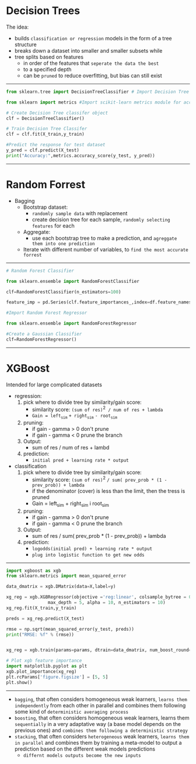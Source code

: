 # Decision Trees

The idea:
- builds `classification or regression` models in the form of a tree structure
- breaks down a dataset into smaller and smaller subsets while
- tree splits based on features
    - in order of the features that `seperate the data the best` 
    - to a specified depth
    - can be `pruned` to reduce overfitting, but bias can still exist
---
```python
from sklearn.tree import DecisionTreeClassifier # Import Decision Tree Classifier

from sklearn import metrics #Import scikit-learn metrics module for accuracy calculation

# Create Decision Tree classifer object
clf = DecisionTreeClassifier()

# Train Decision Tree Classifer
clf = clf.fit(X_train,y_train)

#Predict the response for test dataset
y_pred = clf.predict(X_test)
print("Accuracy:",metrics.accuracy_score(y_test, y_pred))
```
---
# Random Forrest
- Bagging
    - Bootstrap dataset:
        - `randomly sample data` with replacement
        - create decision tree for each sample, `randomly selecting features` for each
    - Aggregate:
        - use each bootstrap tree to make a prediction, and `agreggate them into one prediction`
    - Iterate with different number of variables, to `find the most accurate forrest`
---
```python
# Random Forest Classifier

from sklearn.ensemble import RandomForestClassifier

clf=RandomForestClassifier(n_estimators=100)

feature_imp = pd.Series(clf.feature_importances_,index=df.feature_names).sort_values(ascending=False)
```
     
```python
#Import Random Forest Regressor

from sklearn.ensemble import RandomForestRegressor

#Create a Gaussian Classifier
clf=RandomForestRegressor()
```
---
# XGBoost
Intended for large complicated datasets
- regression:
    1. pick where to divide tree by similarity/gain score:
        - similarity score: `(sum of res)`<sup>2</sup>` / num of res + lambda`
        - `Gain = left`<sub>`sim`</sub> `+ right`<sub>`sim`</sub> `- root`<sub>`sim`</sub>  
    2. pruning:
        - if gain - gamma > 0 don't prune
        - if gain - gamma < 0 prune the branch
    3. Output:
        - sum of res / num of res + lambd
    4. prediction:
        - `initial pred + learning rate * output`
- classification
    1. pick where to divide tree by similarity/gain score:
        - similarity score: `(sum of res)`<sup>2</sup> `/ sum( prev_prob * (1 - prev_prob)) + lambda`
        - if the denominator (cover) is less than the limit, then the tress is pruned
        - Gain = left<sub>sim</sub> + right<sub>sim</sub> i root<sub>sim</sub>  
    2. pruning:
        - if gain - gamma > 0 don't prune
        - if gain - gamma < 0 prune the branch
    3. Output:
        - sum of res /  sum( prev_prob * (1 - prev_prob)) + lambda
    4. prediction:
        - `logodds(initial pred) + learning rate * output`
        - `plug into logistic function to get new odds`
---
```python
import xgboost as xgb
from sklearn.metrics import mean_squared_error

data_dmatrix = xgb.DMatrix(data=X,label=y)

xg_reg = xgb.XGBRegressor(objective ='reg:linear', colsample_bytree = 0.3, learning_rate = 0.1,
                max_depth = 5, alpha = 10, n_estimators = 10)
xg_reg.fit(X_train,y_train)

preds = xg_reg.predict(X_test)

rmse = np.sqrt(mean_squared_error(y_test, preds))
print("RMSE: %f" % (rmse))


xg_reg = xgb.train(params=params, dtrain=data_dmatrix, num_boost_round=10)

# Plot xgb feature importance
import matplotlib.pyplot as plt
xgb.plot_importance(xg_reg)
plt.rcParams['figure.figsize'] = [5, 5]
plt.show()
```
---
- `bagging`, that often considers homogeneous weak learners, `learns them independently` from each other in parallel and combines them following some kind of `deterministic averaging process`
- `boosting`, that often considers homogeneous weak learners, learns them `sequentially` in a very adaptative way (a base model depends on the previous ones) and `combines them following a deterministic strategy`
- `stacking`, that often considers `heterogeneous` weak learners, `learns them in parallel` and combines them by training a meta-model to output a prediction based on the different weak models predictions
    - `differnt models outputs become the new inputs`